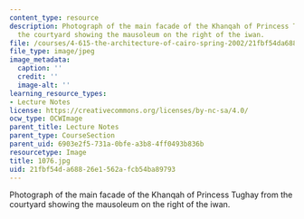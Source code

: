 ```yaml
---
content_type: resource
description: Photograph of the main facade of the Khanqah of Princess Tughay from
  the courtyard showing the mausoleum on the right of the iwan.
file: /courses/4-615-the-architecture-of-cairo-spring-2002/21fbf54da68826e1562afcb54ba89793_1076.jpg
file_type: image/jpeg
image_metadata:
  caption: ''
  credit: ''
  image-alt: ''
learning_resource_types:
- Lecture Notes
license: https://creativecommons.org/licenses/by-nc-sa/4.0/
ocw_type: OCWImage
parent_title: Lecture Notes
parent_type: CourseSection
parent_uid: 6903e2f5-731a-0bfe-a3b8-4ff0493b836b
resourcetype: Image
title: 1076.jpg
uid: 21fbf54d-a688-26e1-562a-fcb54ba89793
---
```

Photograph of the main facade of the Khanqah of Princess Tughay from the courtyard showing the mausoleum on the right of the iwan.